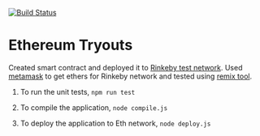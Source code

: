 [![Build Status](https://travis-ci.com/worldofprasanna/hello-world-ethereum.svg?branch=master)](https://travis-ci.com/worldofprasanna/hello-world-ethereum)

# Ethereum Tryouts

Created smart contract and deployed it to [Rinkeby test network](https://rinkeby.etherscan.io). Used [metamask](https://metamask.io/) to get ethers for Rinkeby network and tested using [remix tool](https://remix.ethereum.org).

1. To run the unit tests,
`npm run test`

2. To compile the application,
`node compile.js`

3. To deploy the application to Eth network,
`node deploy.js`

